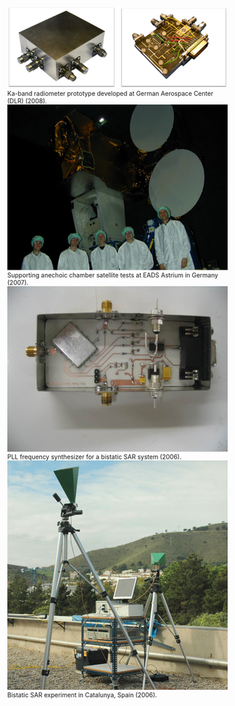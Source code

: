 <img src="/images/radiometer.png?raw=true"/>
Ka-band radiometer prototype developed at German Aerospace Center (DLR) (2008).

<img src="/images/DLR.JPG?raw=true"/>
Supporting anechoic chamber satellite tests at EADS Astrium in Germany (2007).

<img src="/images/pll.jpg?raw=true"/>
PLL frequency synthesizer for a bistatic SAR system (2006).

<img src="/images/BistaticSar.JPG?raw=true"/>
Bistatic SAR experiment in Catalunya, Spain (2006).
